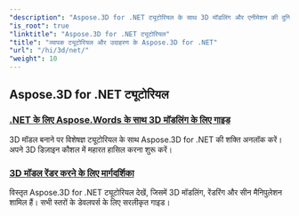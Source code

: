 ```yaml
---
"description": "Aspose.3D for .NET ट्यूटोरियल के साथ 3D मॉडलिंग और एनीमेशन की दुनिया अनलॉक करें। रेंडरिंग से लेकर लीनियर एक्सट्रूज़न तक, अपनी परियोजनाओं को आसानी से आगे बढ़ाएँ।"
"is_root": true
"linktitle": "Aspose.3D for .NET ट्यूटोरियल"
"title": "व्यापक ट्यूटोरियल और उदाहरण के Aspose.3D for .NET"
"url": "/hi/3d/net/"
"weight": 10
---
```


## Aspose.3D for .NET ट्यूटोरियल
### [.NET के लिए Aspose.Words के साथ 3D मॉडलिंग के लिए गाइड](./guide-to-3d-modeling/)
3D मॉडल बनाने पर विशेषज्ञ ट्यूटोरियल के साथ Aspose.3D for .NET की शक्ति अनलॉक करें। अपने 3D डिज़ाइन कौशल में महारत हासिल करना शुरू करें।
### [3D मॉडल रेंडर करने के लिए मार्गदर्शिका](./guide-to-rendering/)
विस्तृत Aspose.3D for .NET ट्यूटोरियल देखें, जिसमें 3D मॉडलिंग, रेंडरिंग और सीन मैनिपुलेशन शामिल हैं। सभी स्तरों के डेवलपर्स के लिए सरलीकृत गाइड।